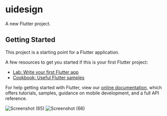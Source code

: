 # uidesign

A new Flutter project.

## Getting Started

This project is a starting point for a Flutter application.

A few resources to get you started if this is your first Flutter project:

- [Lab: Write your first Flutter app](https://flutter.dev/docs/get-started/codelab)
- [Cookbook: Useful Flutter samples](https://flutter.dev/docs/cookbook)

For help getting started with Flutter, view our
[online documentation](https://flutter.dev/docs), which offers tutorials,
samples, guidance on mobile development, and a full API reference.

![Screenshot (65)](https://user-images.githubusercontent.com/75485524/101175902-c5087b00-366b-11eb-89bf-c33c9e5ce4c7.png)
![Screenshot (66)](https://user-images.githubusercontent.com/75485524/101175907-c5a11180-366b-11eb-90a4-1f00b8286f91.png)
